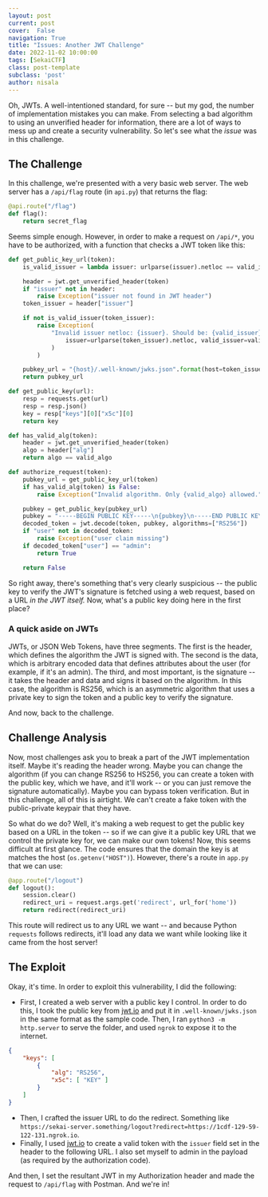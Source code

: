 ```yaml
---
layout: post
current: post
cover:  False
navigation: True
title: "Issues: Another JWT Challenge"
date: 2022-11-02 10:00:00
tags: [SekaiCTF]
class: post-template
subclass: 'post'
author: nisala
---
```


Oh, JWTs. A well-intentioned standard, for sure -- but my god, the number of implementation mistakes you can make. From selecting a bad algorithm to using an unverified header for information, there are a lot of ways to mess up and create a security vulnerability. So let's see what the *issue* was in this challenge.

## The Challenge

In this challenge, we're presented with a very basic web server. The web server has a `/api/flag` route (in `api.py`) that returns the flag:

```py
@api.route("/flag")
def flag():
    return secret_flag
```

Seems simple enough. However, in order to make a request on `/api/*`, you have to be authorized, with a function that checks a JWT token like this:

```py
def get_public_key_url(token):
    is_valid_issuer = lambda issuer: urlparse(issuer).netloc == valid_issuer_domain

    header = jwt.get_unverified_header(token)
    if "issuer" not in header:
        raise Exception("issuer not found in JWT header")
    token_issuer = header["issuer"]

    if not is_valid_issuer(token_issuer):
        raise Exception(
            "Invalid issuer netloc: {issuer}. Should be: {valid_issuer}".format(
                issuer=urlparse(token_issuer).netloc, valid_issuer=valid_issuer_domain
            )
        )

    pubkey_url = "{host}/.well-known/jwks.json".format(host=token_issuer)
    return pubkey_url

def get_public_key(url):
    resp = requests.get(url)
    resp = resp.json()
    key = resp["keys"][0]["x5c"][0]
    return key

def has_valid_alg(token):
    header = jwt.get_unverified_header(token)
    algo = header["alg"]
    return algo == valid_algo

def authorize_request(token):
    pubkey_url = get_public_key_url(token)
    if has_valid_alg(token) is False:
        raise Exception("Invalid algorithm. Only {valid_algo} allowed.".format(valid_algo=valid_algo))

    pubkey = get_public_key(pubkey_url)
    pubkey = "-----BEGIN PUBLIC KEY-----\n{pubkey}\n-----END PUBLIC KEY-----".format(pubkey=pubkey).encode()
    decoded_token = jwt.decode(token, pubkey, algorithms=["RS256"])
    if "user" not in decoded_token:
        raise Exception("user claim missing")
    if decoded_token["user"] == "admin":
        return True

    return False
```

So right away, there's something that's very clearly suspicious -- the public key to verify the JWT's signature is fetched using a web request, based on a URL *in the JWT itself.* Now, what's a public key doing here in the first place?

### A quick aside on JWTs

JWTs, or JSON Web Tokens, have three segments. The first is the header, which defines the algorithm the JWT is signed with. The second is the data, which is arbitrary encoded data that defines attributes about the user (for example, if it's an admin). The third, and most important, is the signature -- it takes the header and data and signs it based on the algorithm. In this case, the algorithm is RS256, which is an asymmetric algorithm that uses a private key to sign the token and a public key to verify the signature.

And now, back to the challenge.

## Challenge Analysis

Now, most challenges ask you to break a part of the JWT implementation itself. Maybe it's reading the header wrong. Maybe you can change the algorithm (if you can change RS256 to HS256, you can create a token with the public key, which we have, and it'll work -- or you can just remove the signature automatically). Maybe you can bypass token verification. But in this challenge, all of this is airtight. We can't create a fake token with the public-private keypair that they have.

So what do we do? Well, it's making a web request to get the public key based on a URL in the token -- so if we can give it a public key URL that we control the private key for, we can make our own tokens! Now, this seems difficult at first glance. The code ensures that the domain the key is at matches the host (`os.getenv("HOST")`). However, there's a route in `app.py` that we can use:

```py
@app.route("/logout")
def logout():
    session.clear()
    redirect_uri = request.args.get('redirect', url_for('home'))
    return redirect(redirect_uri)
```

This route will redirect us to any URL we want -- and because Python `requests` follows redirects, it'll load any data we want while looking like it came from the host server!

## The Exploit

Okay, it's time. In order to exploit this vulnerability, I did the following:
- First, I created a web server with a public key I control. In order to do this, I took the public key from [jwt.io](https://jwt.io) and put it in `.well-known/jwks.json` in the same format as the sample code. Then, I ran `python3 -m http.server` to serve the folder, and used `ngrok` to expose it to the internet.

```json
{
    "keys": [
        {
            "alg": "RS256",
            "x5c": [ "KEY" ]
        }
    ]
}
```

- Then, I crafted the issuer URL to do the redirect. Something like `https://sekai-server.something/logout?redirect=https://1cdf-129-59-122-131.ngrok.io`.
- Finally, I used [jwt.io](https://jwt.io) to create a valid token with the `issuer` field set in the header to the following URL. I also set myself to admin in the payload (as required by the authorization code).

And then, I set the resultant JWT in my Authorization header and made the request to `/api/flag` with Postman. And we're in!